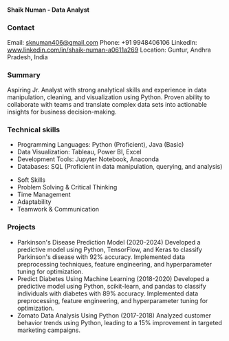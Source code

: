 #### Shaik Numan - Data Analyst
### Contact

Email: sknuman406@gmail.com
Phone: +91 9948406106
LinkedIn: www.linkedin.com/in/shaik-numan-a0611a269
Location: Guntur, Andhra Pradesh, India

### Summary
Aspiring Jr. Analyst with strong analytical skills and experience in data manipulation, cleaning, and visualization using Python. Proven ability to collaborate with teams and translate complex data sets into actionable insights for business decision-making.

### Technical skills
* Programming Languages: Python (Proficient), Java (Basic)
* Data Visualization: Tableau, Power BI, Excel
* Development Tools: Jupyter Notebook, Anaconda
* Databases: SQL (Proficient in data manipulation, querying, and analysis)
- Soft Skills
- Problem Solving & Critical Thinking
- Time Management
- Adaptability
- Teamwork & Communication

### Projects

- Parkinson's Disease Prediction Model (2020-2024)
Developed a predictive model using Python, TensorFlow, and Keras to classify Parkinson's disease with 92% accuracy.
Implemented data preprocessing techniques, feature engineering, and hyperparameter tuning for optimization.
- Predict Diabetes Using Machine Learning (2018-2020)
Developed a predictive model using Python, scikit-learn, and pandas to classify individuals with diabetes with 89% accuracy.
Implemented data preprocessing, feature engineering, and hyperparameter tuning for optimization.
- Zomato Data Analysis Using Python (2017-2018)
Analyzed customer behavior trends using Python, leading to a 15% improvement in targeted marketing campaigns.
